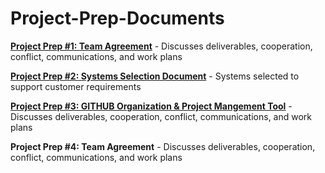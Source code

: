 # Project-Prep-Documents

[**Project Prep #1: Team Agreement**](https://github.com/Mac-s-PC/Project-Prep-Documents/blob/main/Project%20Prep%20%231%20Agreements.pdf) - Discusses deliverables, cooperation, conflict, communications, and work plans

[**Project Prep #2: Systems Selection Document**](https://github.com/Mac-s-PC/Project-Prep-Documents/blob/main/Project%20Prep%20%232%20%20System%20Selection.pdf) - Systems selected to support customer requirements

[**Project Prep #3: GITHUB Organization & Project Mangement Tool**](https://github.com/Mac-s-PC/Project-Prep-Documents/blob/main/Project%20Prep%20%233%20GitHub%20Organization%20and%20PM%20Tooling.pdf) - Discusses deliverables, cooperation, conflict, communications, and work plans

**Project Prep #4: Team Agreement** - Discusses deliverables, cooperation, conflict, communications, and work plans

